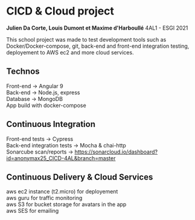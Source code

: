 # CICD & Cloud project

**Julien Da Corte, Louis Dumont et  Maxime d'Harboullé**
4AL1 - ESGI 2021

This school project was made to test development tools such as Docker/Docker-compose, git, back-end and front-end integration testing, deployement to AWS ec2 and more cloud services.

## Technos
Front-end -> Angular 9  
Back-end -> Node.js, express  
Database -> MongoDB  
App build with docker-compose

## Continuous Integration
Front-end tests -> Cypress  
Back-end integration tests -> Mocha & chai-http  
Sonarcube scan/reports ->  https://sonarcloud.io/dashboard?id=anonymax25_CICD-4AL&branch=master  

## Continuous Delivery & Cloud Services
aws ec2 instance (t2.micro) for deployement  
aws guru for traffic monitoring  
aws S3 for bucket storage for avatars in the app  
aws SES for emailing  


